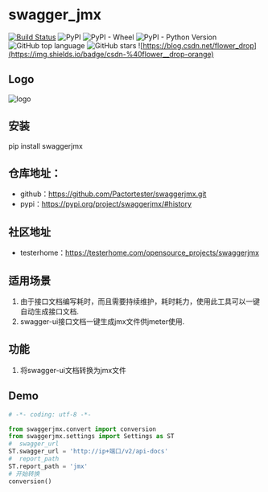 # swagger_jmx


[![Build Status](https://travis-ci.com/Pactortester/swaggerjmx.svg?branch=master)](https://travis-ci.com/Pactortester/swaggerjmx) ![PyPI](https://img.shields.io/pypi/v/swaggerjmx) ![PyPI - Wheel](https://img.shields.io/pypi/wheel/swaggerjmx) ![PyPI - Python Version](https://img.shields.io/pypi/pyversions/swaggerjmx) ![GitHub top language](https://img.shields.io/github/languages/top/Pactortester/swaggerjmx) ![GitHub stars](https://img.shields.io/github/stars/Pactortester/swaggerjmx?style=social) ![https://blog.csdn.net/flower_drop](https://img.shields.io/badge/csdn-%40flower__drop-orange)


## Logo

![logo](https://github.com/Pactortester/swaggerjmx/blob/master/images/swaggerjmx.png)


## 安装


pip install swaggerjmx


##  仓库地址：


- github：https://github.com/Pactortester/swaggerjmx.git
- pypi：https://pypi.org/project/swaggerjmx/#history


## 社区地址


- testerhome：https://testerhome.com/opensource_projects/swaggerjmx


## 适用场景


1. 由于接口文档编写耗时，而且需要持续维护，耗时耗力，使用此工具可以一键自动生成接口文档.
2. swagger-ui接口文档一键生成jmx文件供jmeter使用.


## 功能


1. 将swagger-ui文档转换为jmx文件


## Demo


```python
# -*- coding: utf-8 -*-

from swaggerjmx.convert import conversion
from swaggerjmx.settings import Settings as ST
#  swagger_url
ST.swagger_url = 'http://ip+端口/v2/api-docs'
#  report_path
ST.report_path = 'jmx'
# 开始转换
conversion()

```
